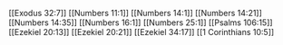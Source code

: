[[Exodus 32:7]]
[[Numbers 11:1]]
[[Numbers 14:1]]
[[Numbers 14:21]]
[[Numbers 14:35]]
[[Numbers 16:1]]
[[Numbers 25:1]]
[[Psalms 106:15]]
[[Ezekiel 20:13]]
[[Ezekiel 20:21]]
[[Ezekiel 34:17]]
[[1 Corinthians 10:5]]
